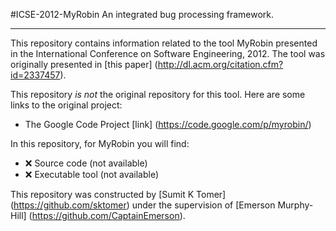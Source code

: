 #ICSE-2012-MyRobin
An integrated bug processing framework.

***

This repository contains information related to the tool MyRobin presented in the International Conference on Software Engineering, 2012. The tool was originally presented in [this paper] (http://dl.acm.org/citation.cfm?id=2337457).

This repository _is not_ the original repository for this tool. Here are some links to the original project:

 - The Google Code Project [link] (https://code.google.com/p/myrobin/)

In this repository, for MyRobin you will find:

 - :x: Source code (not available)
 - :x: Executable tool (not available)

This repository was constructed by [Sumit K Tomer] (https://github.com/sktomer) under the supervision of [Emerson Murphy-Hill] (https://github.com/CaptainEmerson).

